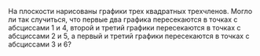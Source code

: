 На плоскости нарисованы графики трех квадратных трехчленов.
Могло ли так случиться, что первые два графика пересекаются в точках с абсциссами 1 и 4,
второй и третий графики  пересекаются в точках с абсциссами 2 и 5,
а первый и третий графики  пересекаются в точках с абсциссами 3 и 6?
